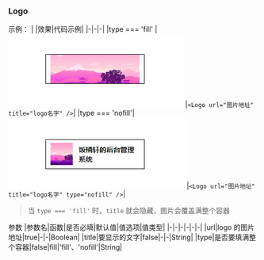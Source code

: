### Logo

示例：
| |效果|代码示例|
|-|-|-|
|type === 'fill'  | ![logo-nofill](./assets/Logo/logo-fill.png)|`<Logo url="图片地址" title="logo名字" />`|
|type === 'nofill'| ![logo-nofill](./assets/Logo/logo-nofill.png)|`<Logo url="图片地址" title="logo名字" type="nofill" />`|

> 当 `type === 'fill'` 时，`title` 就会隐藏，图片会覆盖满整个容器

参数
|参数名|函数|是否必填|默认值|值选项|值类型|
|-|-|-|-|-|-|
|url|logo 的图片地址|true|-|-|Boolean|
|title|要显示的文字|false|-|-|String|
|type|是否要填满整个容器|false|fill|'fill'、'nofill'|String|

